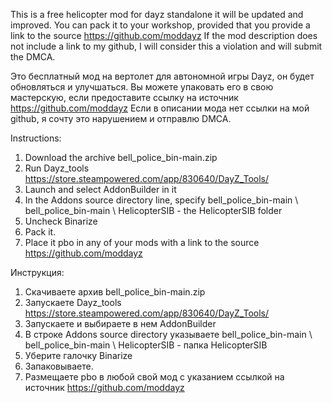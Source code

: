This is a free helicopter mod for dayz standalone it will be updated and improved.
You can pack it to your workshop, provided that you provide a link to the source https://github.com/moddayz
If the mod description does not include a link to my github, I will consider this a violation and will submit the DMCA.

Это бесплатный мод на вертолет для автономной игры Dayz, он будет обновляться и улучшаться.
Вы можете упаковать его в свою мастерскую, если предоставите ссылку на источник https://github.com/moddayz
Если в описании мода нет ссылки на мой github, я сочту это нарушением и отправлю DMCA.





Instructions:

1. Download the archive bell_police_bin-main.zip
2. Run Dayz_tools https://store.steampowered.com/app/830640/DayZ_Tools/
3. Launch and select AddonBuilder in it
4. In the Addons source directory line, specify bell_police_bin-main \ bell_police_bin-main \ HelicopterSIB - the HelicopterSIB folder
5. Uncheck Binarize
6. Pack it.
7. Place it pbo in any of your mods with a link to the source https://github.com/moddayz




Инструкция:

1. Скачиваете архив bell_police_bin-main.zip
2. Запускаете Dayz_tools https://store.steampowered.com/app/830640/DayZ_Tools/
3. Запускаете и выбираете в нем AddonBuilder
4. В строке Addons source directory указываете bell_police_bin-main \ bell_police_bin-main \ HelicopterSIB - папка HelicopterSIB 
5. Уберите галочку Binarize
6. Запаковываете.
7. Размещаете pbo в любой свой мод с указанием ссылкой на источник https://github.com/moddayz
